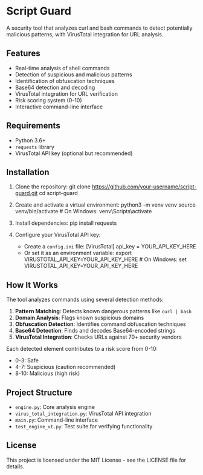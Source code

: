 # Script Guard

A security tool that analyzes curl and bash commands to detect potentially malicious patterns, with VirusTotal integration for URL analysis.

## Features

- Real-time analysis of shell commands
- Detection of suspicious and malicious patterns
- Identification of obfuscation techniques
- Base64 detection and decoding
- VirusTotal integration for URL verification
- Risk scoring system (0-10)
- Interactive command-line interface

## Requirements

- Python 3.6+
- `requests` library
- VirusTotal API key (optional but recommended)

## Installation

1. Clone the repository:
   git clone https://github.com/your-username/script-guard.git
   cd script-guard
2. Create and activate a virtual environment:
   python3 -m venv venv
   source venv/bin/activate  # On Windows: venv\Scripts\activate

3. Install dependencies:
   pip install requests
4. Configure your VirusTotal API key:
   - Create a `config.ini` file:
     [VirusTotal]
     api_key = YOUR_API_KEY_HERE
   - Or set it as an environment variable:
     export VIRUSTOTAL_API_KEY=YOUR_API_KEY_HERE  # On Windows: set VIRUSTOTAL_API_KEY=YOUR_API_KEY_HERE

## How It Works

The tool analyzes commands using several detection methods:

1. **Pattern Matching**: Detects known dangerous patterns like `curl | bash`
2. **Domain Analysis**: Flags known suspicious domains
3. **Obfuscation Detection**: Identifies command obfuscation techniques
4. **Base64 Detection**: Finds and decodes Base64-encoded strings
5. **VirusTotal Integration**: Checks URLs against 70+ security vendors

Each detected element contributes to a risk score from 0-10:
- 0-3: Safe
- 4-7: Suspicious (caution recommended)
- 8-10: Malicious (high risk)

## Project Structure

- `engine.py`: Core analysis engine
- `virus_total_integration.py`: VirusTotal API integration
- `main.py`: Command-line interface
- `test_engine_vt.py`: Test suite for verifying functionality

## License

This project is licensed under the MIT License - see the LICENSE file for details.
